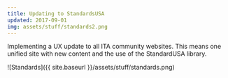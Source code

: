 ```yaml
---
title: Updating to StandardsUSA
updated: 2017-09-01
img: assets/stuff/standards2.png
---
```


Implementing a UX update to all ITA community websites. This means one unified site with new content and the use of the StandardUSA library. 

![Standards]({{ site.baseurl }}/assets/stuff/standards.png) 